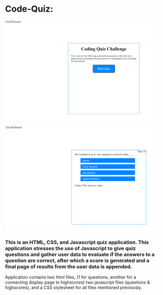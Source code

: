 # Code-Quiz:

![Screenshot](hw4-screenshot.PNG)

![Screenshot](hw4-1-screenshot.PNG)

### This is an HTML, CSS, and Javascript quiz application. This application stresses the use of Javascript to give quiz questions and gather user data to evaluate if the answers to a question are correct, after which a score is generated and a final page of results from the user data is appended.

Application contains two html files, (1 for questions, another for a connecting display page to highscores) two javascript files (questions & highscores), and a CSS stylesheet for all files mentioned previously.
